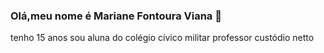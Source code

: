 ### Olá,meu nome é Mariane Fontoura Viana 👋
tenho 15 anos
sou aluna do colégio cívico militar professor custódio netto 
